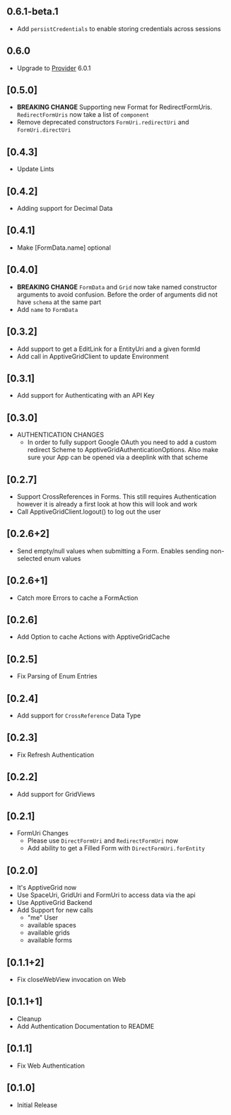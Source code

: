 ## 0.6.1-beta.1
* Add `persistCredentials` to enable storing credentials across sessions

## 0.6.0
* Upgrade to [Provider](https://pub.dev/packages/provider) 6.0.1

## [0.5.0]
* **BREAKING CHANGE** Supporting new Format for RedirectFormUris. `RedirectFormUris` now take a list of `component`
* Remove deprecated constructors `FormUri.redirectUri` and `FormUri.directUri`

## [0.4.3]
* Update Lints

## [0.4.2]
* Adding support for Decimal Data

## [0.4.1]
* Make [FormData.name] optional

## [0.4.0]
* **BREAKING CHANGE** `FormData` and `Grid` now take named constructor arguments to avoid confusion. Before the order of arguments did not have `schema` at the same part
* Add `name` to `FormData`

## [0.3.2]
* Add support to get a EditLink for a EntityUri and a given formId
* Add call in ApptiveGridClient to update Environment

## [0.3.1]
* Add support for Authenticating with an API Key

## [0.3.0]
* AUTHENTICATION CHANGES
    * In order to fully support Google OAuth you need to add a custom redirect Scheme to ApptiveGridAuthenticationOptions. Also make sure your App can be opened via a deeplink with that scheme

## [0.2.7]
* Support CrossReferences in Forms. This still requires Authentication however it is already a first look at how this will look and work
* Call ApptiveGridClient.logout() to log out the user

## [0.2.6+2]
* Send empty/null values when submitting a Form. Enables sending non-selected enum values

## [0.2.6+1]
* Catch more Errors to cache a FormAction

## [0.2.6]
* Add Option to cache Actions with ApptiveGridCache

## [0.2.5]
* Fix Parsing of Enum Entries

## [0.2.4]
* Add support for `CrossReference` Data Type

## [0.2.3]
* Fix Refresh Authentication

## [0.2.2]
* Add support for GridViews

## [0.2.1]
* FormUri Changes
    * Please use `DirectFormUri` and `RedirectFormUri` now
    * Add ability to get a Filled Form with `DirectFormUri.forEntity`

## [0.2.0]
* It's ApptiveGrid now
* Use SpaceUri, GridUri and FormUri to access data via the api
* Use ApptiveGrid Backend
* Add Support for new calls
    * "me" User
    * available spaces
    * available grids
    * available forms

## [0.1.1+2]
* Fix closeWebView invocation on Web

## [0.1.1+1]
* Cleanup
* Add Authentication Documentation to README

## [0.1.1]
* Fix Web Authentication

## [0.1.0]
* Initial Release
